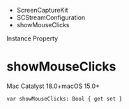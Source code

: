 

- ScreenCaptureKit
- SCStreamConfiguration
-  showMouseClicks 

Instance Property

# showMouseClicks

Mac Catalyst 18.0+macOS 15.0+

``` source
var showMouseClicks: Bool { get set }
```

